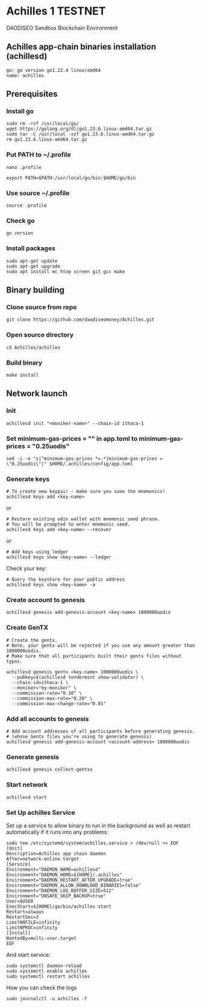 # Achilles 1 TESTNET

DAODISEO Sandbox Blockchain Environment

## Achilles app-chain binaries installation (achillesd)

```
go: go version go1.22.4 linux/amd64
name: achilles
```

## Prerequisites

### Install go

```
sudo rm -rvf /usr/local/go/
wget https://golang.org/dl/go1.23.6.linux-amd64.tar.gz
sudo tar -C /usr/local -xzf go1.23.6.linux-amd64.tar.gz
rm go1.23.6.linux-amd64.tar.gz
```

### Put PATH to ~/.profile

```
nano .profile
```

```
export PATH=$PATH:/usr/local/go/bin:$HOME/go/bin
```

### Use source ~/.profile

```
source .profile
```

### Check go

```
go version
```

### Install packages

```
sudo apt-get update
sudo apt-get upgrade
sudo apt install mc htop screen git gcc make
```

## Binary building

### Clone source from repo

```
git clone https://github.com/daodiseomoney/Achilles.git
```

### Open source directory

```
cd Achilles/achilles
```

### Build binary

```
make install
```

## Network launch

### Init

```bash:
achillesd init "<moniker-name>" --chain-id ithaca-1
```

### Set minimum-gas-prices = "" in app.toml to minimum-gas-prices = "0.25uodis"

```
sed -i -e "s|^minimum-gas-prices *=.*|minimum-gas-prices = \"0.25uodis\"|" $HOME/.achilles/config/app.toml
```

### Generate keys

```bash:
# To create new keypair - make sure you save the mnemonics!
achillesd keys add <key-name>
```

or

```
# Restore existing odin wallet with mnemonic seed phrase.
# You will be prompted to enter mnemonic seed.
achillesd keys add <key-name> --recover
```

or

```
# Add keys using ledger
achillesd keys show <key-name> --ledger
```

Check your key:

```
# Query the keystore for your public address
achillesd keys show <key-name> -a
```

### Create account to genesis

```
achillesd genesis add-genesis-account <key-name> 1000000uodis
```

### Create GenTX

```
# Create the gentx.
# Note, your gentx will be rejected if you use any amount greater than 1000000uodis.
# Make sure that all participants built their gentx files without typos.

achillesd genesis gentx <key-name> 1000000uodis \
  --pubkey=$(achillesd tendermint show-validator) \
  --chain-id=ithaca-1 \
  --moniker="my-moniker" \
  --commission-rate="0.10" \
  --commission-max-rate="0.20" \
  --commission-max-change-rate="0.01"
```

### Add all accounts to genesis

```
# Add account addresses of all participants before generating genesis.
# (whose Gentx files you're using to generate genesis)
achillesd genesis add-genesis-account <account-address> 1000000uodis
```

### Generate genesis

```
achillesd genesis collect-gentxs
```

### Start network

```
achillesd start
```

### ****Set Up achilles Service****

Set up a service to allow binary to run in the background as well as restart automatically if it runs into any problems:
```
sudo tee /etc/systemd/system/achilles.service > /dev/null << EOF
[Unit]
Description=Achilles app chain daemon
After=network-online.target
[Service]
Environment="DAEMON_NAME=achillesd"
Environment="DAEMON_HOME=${HOME}/.achilles"
Environment="DAEMON_RESTART_AFTER_UPGRADE=true"
Environment="DAEMON_ALLOW_DOWNLOAD_BINARIES=false"
Environment="DAEMON_LOG_BUFFER_SIZE=512"
Environment="UNSAFE_SKIP_BACKUP=true"
User=$USER
ExecStart=${HOME}/go/bin/achilles start
Restart=always
RestartSec=3
LimitNOFILE=infinity
LimitNPROC=infinity
[Install]
WantedBy=multi-user.target
EOF
```

And start service:
```
sudo systemctl daemon-reload
sudo systemctl enable achilles 
sudo systemctl restart achilles
```

How you can check the logs
```
sudo journalctl -u achilles -f
```

